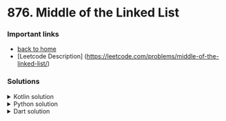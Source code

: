 # 876. Middle of the Linked List
### Important links
- [back to home](https://github.com/filipecancio/leetcode-exercises)
- [Leetcode Description] (https://leetcode.com/problems/middle-of-the-linked-list/)

### Solutions
<details>
  <summary>Kotlin solution </summary>
    
```kotlin
/**
 * Example:
 * var li = ListNode(5)
 * var v = li.`val`
 * Definition for singly-linked list.
 * class ListNode(var `val`: Int) {
 *     var next: ListNode? = null
 * }
 */
class Solution {
    fun middleNode(head: ListNode?): ListNode? {
        var i = head
        var j = head
        while (i?.next?.next != null){
            j = j?.next
            i = i?.next?.next
        }
        if(i?.next != null) j = j?.next
        return j
    }
}
```
    
</details>

<details>
  <summary>Python solution </summary>

```python3
# Definition for singly-linked list.
# class ListNode:
#     def __init__(self, val=0, next=None):
#         self.val = val
#         self.next = next
class Solution:
    def middleNode(self, head: Optional[ListNode]) -> Optional[ListNode]:
        if head == None or head.next == None:
            return head

        i = head
        j = head

        while i.next != None and i.next.next != None:
            j = j .next
            i = i.next.next

        if i.next != None:
            j = j.next
        return j
```

</details>

<details>
  <summary>Dart solution </summary>


```dart
/**
 * Definition for singly-linked list.
 * class ListNode {
 *   int val;
 *   ListNode? next;
 *   ListNode([this.val = 0, this.next]);
 * }
 */
class Solution {
  ListNode? middleNode(ListNode? head) {
        ListNode? i = head;
        ListNode? j = head;

        while (i?.next?.next != null) {
            j = j?.next;
            i = i?.next?.next;
        }

        if( i?.next != null) j = j?.next;

        return j;
  }
}
```

</details>
